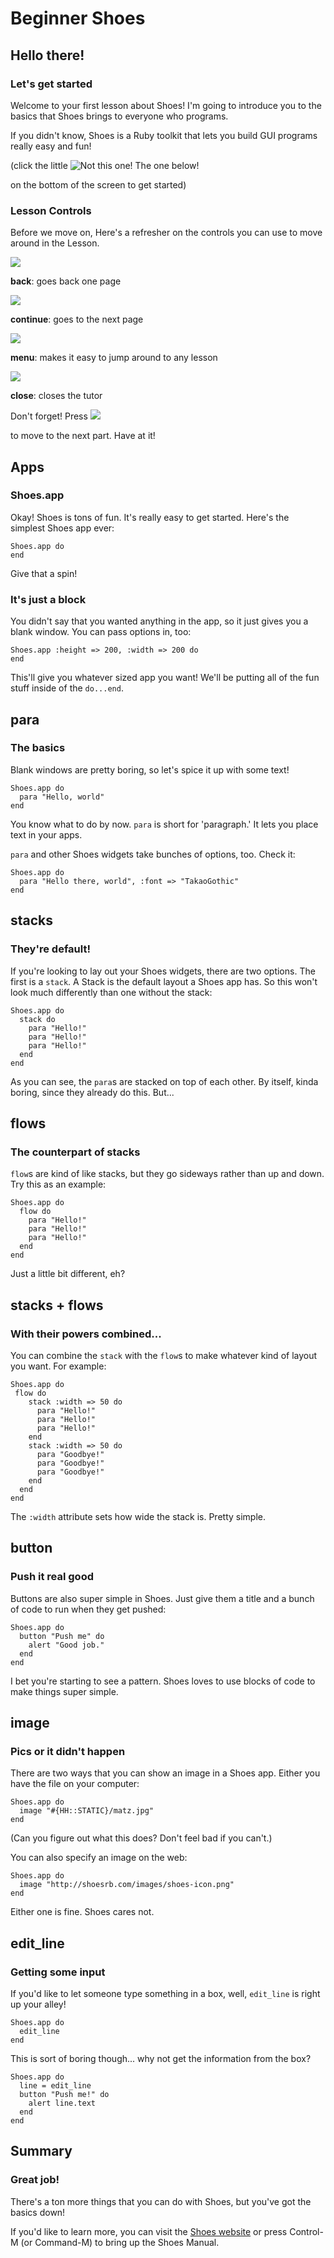 
# Beginner Shoes

## Hello there!

### Let's get started

Welcome to your first lesson about Shoes! I'm going to introduce you to the basics that Shoes brings to everyone who programs.

If you didn't know, Shoes is a Ruby toolkit that lets you build GUI programs really easy and fun!


(click the little 
![Not this one! The one below!](/icon_button/arrow_right)

 on the bottom of the screen to get started)

### Lesson Controls

Before we move on, Here's a refresher on the controls you can use to move around in the Lesson.

![](/icon_button/arrow_left)

__back__: goes back one page

![](/icon_button/arrow_right)

__continue__: goes to the next page

![](/icon_button/menu)

__menu__: makes it easy to jump around to any lesson

![](/icon_button/x)

__close__: closes the tutor

Don't forget! Press 
![](/icon_button/arrow_right)

to move to the next part. Have at it!

## Apps

### Shoes.app

Okay! Shoes is tons of fun. It's really easy to get started. Here's the simplest Shoes app ever:

``` 
Shoes.app do
end
```

Give that a spin!

### It's just a block

You didn't say that you wanted anything in the app, so it just gives you a blank window. You can pass options in, too: 

``` 
Shoes.app :height => 200, :width => 200 do
end
```

This'll give you whatever sized app you want! We'll be putting all of the fun stuff inside of the `do...end`.

## para

### The basics

Blank windows are pretty boring, so let's spice it up with some text!

``` 
Shoes.app do
  para "Hello, world"
end
```

You know what to do by now. `para` is short for 'paragraph.' It lets you place text in your apps.

`para` and other Shoes widgets take bunches of options, too. Check it:

``` 
Shoes.app do
  para "Hello there, world", :font => "TakaoGothic"
end
```

## stacks

### They're default!

If you're looking to lay out your Shoes widgets, there are two options. The first is a `stack`. A Stack is the default layout a Shoes app has. So this won't look much differently than one without the stack:

``` 
Shoes.app do
  stack do
    para "Hello!"
    para "Hello!"
    para "Hello!"
  end
end
```

As you can see, the `para`s are stacked on top of each other. By itself, kinda boring, since they already do this. But...

## flows

### The counterpart of stacks

`flow`s are kind of like stacks, but they go sideways rather than up and down. Try this as an example:

``` 
Shoes.app do
  flow do
    para "Hello!"
    para "Hello!"
    para "Hello!"
  end
end
```

Just a little bit different, eh?

## stacks + flows

### With their powers combined...

You can combine the `stack` with the `flow`s to make whatever kind of layout you want. For example: 

``` 
Shoes.app do
 flow do
    stack :width => 50 do
      para "Hello!"
      para "Hello!"
      para "Hello!"
    end
    stack :width => 50 do
      para "Goodbye!"
      para "Goodbye!"
      para "Goodbye!"
    end
  end
end
```

The `:width` attribute sets how wide the stack is. Pretty simple.

## button

### Push it real good

Buttons are also super simple in Shoes. Just give them a title and a bunch of code to run when they get pushed:

``` 
Shoes.app do
  button "Push me" do
    alert "Good job."
  end
end
```

I bet you're starting to see a pattern. Shoes loves to use blocks of code to make things super simple.

## image

### Pics or it didn't happen

There are two ways that you can show an image in a Shoes app. Either you have the file on your computer:

``` 
Shoes.app do
  image "#{HH::STATIC}/matz.jpg"
end
```

(Can you figure out what this does? Don't feel bad if you can't.)

You can also specify an image on the web:

``` 
Shoes.app do
  image "http://shoesrb.com/images/shoes-icon.png"
end
```

Either one is fine. Shoes cares not.

## edit_line

### Getting some input

If you'd like to let someone type something in a box, well, `edit_line` is right up your alley!

``` 
Shoes.app do
  edit_line
end
```

This is sort of boring though... why not get the information from the box?

``` 
Shoes.app do
  line = edit_line
  button "Push me!" do
    alert line.text
  end
end
```

## Summary

### Great job!

There's a ton more things that you can do with Shoes, but you've got the basics down!

If you'd like to learn more, you can visit the [Shoes website](http://shoesrb.com/) or press Control-M (or Command-M) to bring up the Shoes Manual.
